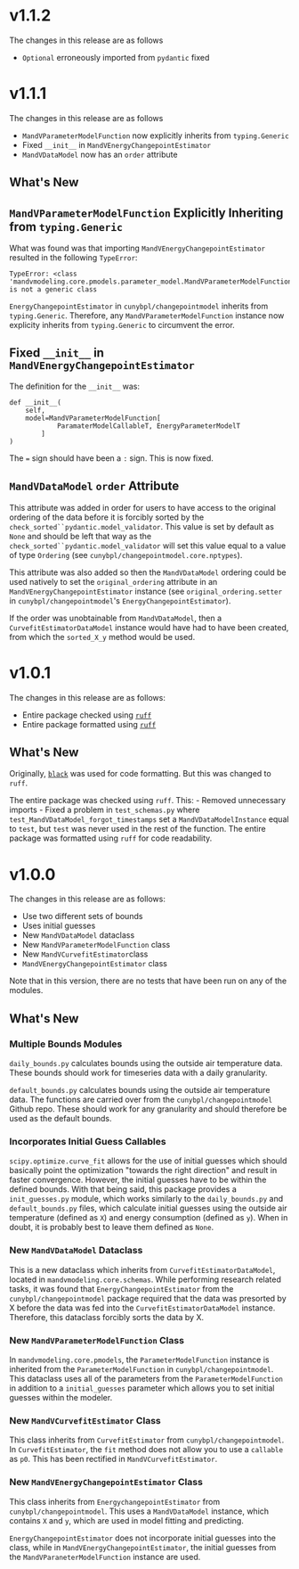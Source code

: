 # v1.1.2

The changes in this release are as follows
- `Optional` erroneously imported from `pydantic` fixed

# v1.1.1

The changes in this release are as follows

- `MandVParameterModelFunction` now explicitly inherits from `typing.Generic`
- Fixed `__init__` in `MandVEnergyChangepointEstimator`
- `MandVDataModel` now has an `order` attribute

## What's New

## `MandVParameterModelFunction` Explicitly Inheriting from `typing.Generic`

What was found was that importing `MandVEnergyChangepointEstimator` resulted in the following `TypeError`:

```
TypeError: <class 'mandvmodeling.core.pmodels.parameter_model.MandVParameterModelFunction'> is not a generic class
```

`EnergyChangepointEstimator` in `cunybpl/changepointmodel` inherits from `typing.Generic`. Therefore, any `MandVParameterModelFunction` instance now explicity inherits from `typing.Generic` to circumvent the error.

## Fixed `__init__` in `MandVEnergyChangepointEstimator`

The definition for the `__init__` was:

```
def __init__(
    self,
    model=MandVParameterModelFunction[
            ParamaterModelCallableT, EnergyParameterModelT
        ]
)
```
The `=` sign should have been a `:` sign. This is now fixed.

## `MandVDataModel` `order` Attribute

This attribute was added in order for users to have access to the original ordering of the data before it is forcibly sorted by the `check_sorted``pydantic.model_validator`. This value is set by default as `None` and should be left that way as the `check_sorted``pydantic.model_validator` will set this value equal to a value of type `Ordering` (see `cunybpl/changepointmodel.core.nptypes`).

This attribute was also added so then the `MandVDataModel` ordering could be used natively to set the `original_ordering` attribute in an `MandVEnergyChangepointEstimator` instance (see `original_ordering.setter` in `cunybpl/changepointmodel`'s `EnergyChangepointEstimator`). 

If the order was unobtainable from `MandVDataModel`, then a `CurvefitEstimatorDataModel` instance would have had to have been created, from which the `sorted_X_y` method would be used.

# v1.0.1

The changes in this release are as follows:

- Entire package checked using [`ruff`](https://github.com/astral-sh/ruff)
- Entire package formatted using [`ruff`](https://github.com/astral-sh/ruff)

## What's New

Originally, [`black`](https://github.com/psf/black) was used for code formatting. But this was changed to `ruff`.

The entire package was checked using `ruff`. This:
    - Removed unnecessary imports
    - Fixed a problem in `test_schemas.py` where `test_MandVDataModel_forgot_timestamps` set a `MandVDataModelInstance` equal to `test`, but `test` was never used in the rest of the function.
The entire package was formatted using `ruff` for code readability.

# v1.0.0

The changes in this release are as follows:

- Use two different sets of bounds
- Uses initial guesses
- New `MandVDataModel` dataclass
- New `MandVParameterModelFunction` class
- New `MandVCurvefitEstimator`class
- `MandVEnergyChangepointEstimator` class

Note that in this version, there are no tests that have been run on any of the modules.

## What's New

### Multiple Bounds Modules

`daily_bounds.py` calculates bounds using the outside air temperature data. These bounds should work for timeseries data with a daily granularity.

`default_bounds.py` calculates bounds using the outside air temperature data. The functions are carried over from the `cunybpl/changepointmodel` Github repo. These should work for any granularity and should therefore be used as the default bounds.

### Incorporates Initial Guess Callables

`scipy.optimize.curve_fit` allows for the use of initial guesses which should basically point the optimization "towards the right direction" and result in faster convergence. However, the initial guesses have to be within the defined bounds. With that being said, this package provides a `init_guesses.py` module, which works similarly to the `daily_bounds.py` and `default_bounds.py` files, which calculate initial guesses using the outside air temperature (defined as `X`) and energy consumption (defined as `y`). When in doubt, it is probably best to leave them defined as `None`. 

### New `MandVDataModel` Dataclass

This is a new dataclass which inherits from `CurvefitEstimatorDataModel`, located in `mandvmodeling.core.schemas`. While performing research related tasks, it was found that `EnergyChangepointEstimator` from the `cunybpl/changepointmodel` package required that the data was presorted by X before the data was fed into the `CurvefitEstimatorDataModel` instance. Therefore, this dataclass forcibly sorts the data by X.

### New `MandVParameterModelFunction` Class

In `mandvmodeling.core.pmodels`, the `ParameterModelFunction` instance is inherited from the `ParameterModelFunction` in `cunybpl/changepointmodel`. This dataclass uses all of the parameters from the `ParameterModelFunction` in addition to a `initial_guesses` parameter which allows you to set initial guesses within the modeler.

### New `MandVCurvefitEstimator` Class

This class inherits from `CurvefitEstimator` from `cunybpl/changepointmodel`. In `CurvefitEstimator`, the `fit` method does not allow you to use a `callable` as `p0`. This has been rectified in `MandVCurvefitEstimator`.

### New `MandVEnergyChangepointEstimator` Class

This class inherits from `EnergychangepointEstimator` from `cunybpl/changepointmodel`. This uses a `MandVDataModel` instance, which contains `X` and `y`, which are used in model fitting and predicting.

`EnergyChangepointEstimator` does not incorporate initial guesses into the class, while in `MandVEnergyChangepointEstimator`, the initial guesses from the `MandVParaneterModelFunction` instance are used.
